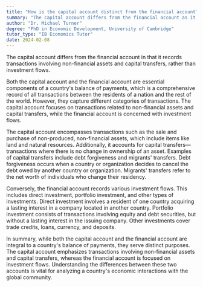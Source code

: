```yaml
---
title: "How is the capital account distinct from the financial account?"
summary: "The capital account differs from the financial account as it records non-financial assets and capital transfers, not investment flows."
author: "Dr. Michael Turner"
degree: "PhD in Economic Development, University of Cambridge"
tutor_type: "IB Economics Tutor"
date: 2024-02-08
---
```


The capital account differs from the financial account in that it records transactions involving non-financial assets and capital transfers, rather than investment flows.

Both the capital account and the financial account are essential components of a country's balance of payments, which is a comprehensive record of all transactions between the residents of a nation and the rest of the world. However, they capture different categories of transactions. The capital account focuses on transactions related to non-financial assets and capital transfers, while the financial account is concerned with investment flows.

The capital account encompasses transactions such as the sale and purchase of non-produced, non-financial assets, which include items like land and natural resources. Additionally, it accounts for capital transfers—transactions where there is no change in ownership of an asset. Examples of capital transfers include debt forgiveness and migrants' transfers. Debt forgiveness occurs when a country or organization decides to cancel the debt owed by another country or organization. Migrants' transfers refer to the net worth of individuals who change their residency.

Conversely, the financial account records various investment flows. This includes direct investment, portfolio investment, and other types of investments. Direct investment involves a resident of one country acquiring a lasting interest in a company located in another country. Portfolio investment consists of transactions involving equity and debt securities, but without a lasting interest in the issuing company. Other investments cover trade credits, loans, currency, and deposits.

In summary, while both the capital account and the financial account are integral to a country's balance of payments, they serve distinct purposes. The capital account emphasizes transactions involving non-financial assets and capital transfers, whereas the financial account is focused on investment flows. Understanding the differences between these two accounts is vital for analyzing a country's economic interactions with the global community.
    